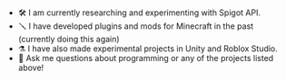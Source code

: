 - 🛠️ I am currently researching and experimenting with Spigot API.
- 🪛 I have developed plugins and mods for Minecraft in the past (currently doing this again)
- ⚗️ I have also made experimental projects in Unity and Roblox Studio.
- 💬 Ask me questions about programming or any of the projects listed above!
